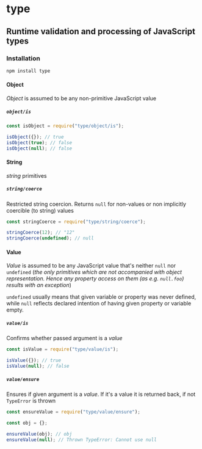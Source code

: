 # type

## Runtime validation and processing of JavaScript types

### Installation

```sh
npm install type
```

#### Object

_Object_ is assumed to be any non-primitive JavaScript value

##### `object/is`

```javascript
const isObject = require("type/object/is");

isObject({}); // true
isObject(true); // false
isObject(null); // false
```

#### String

_string_ primitives

##### `string/coerce`

Restricted string coercion. Returns `null` for non-values or non implicitly coercible (to string) values

```javascript
const stringCoerce = require("type/string/coerce");

stringCoerce(12); // "12"
stringCoerce(undefined); // null
```

#### Value

_Value_ is assumed to be any JavaScript value that's neither `null` nor `undefined` (_the only primitives which are not accompanied with object representation. Hence any property access on them (as e.g. `null.foo`) results with an exception_)

`undefined` usually means that given variable or property was never defined, while `null` reflects declared intention of having given property or variable empty.

##### `value/is`

Confirms whether passed argument is a _value_

```javascript
const isValue = require("type/value/is");

isValue({}); // true
isValue(null); // false
```

##### `value/ensure`

Ensures if given argument is a _value_. If it's a value it is returned back, if not `TypeError` is thrown

```javascript
const ensureValue = require("type/value/ensure");

const obj = {};

ensureValue(obj); // obj
ensureValue(null); // Thrown TypeError: Cannot use null
```

